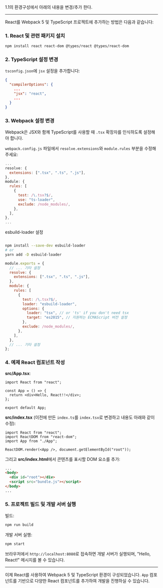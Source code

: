 1.1의 환경구성에서 아래의 내용을 변경/추가 한다.

---

React를 Webpack 5 및 TypeScript 프로젝트에 추가하는 방법은 다음과 같습니다:

### 1. React 및 관련 패키지 설치

```bash
npm install react react-dom @types/react @types/react-dom
```

### 2. TypeScript 설정 변경

`tsconfig.json`에 `jsx` 설정을 추가합니다:

```json
{
  "compilerOptions": {
    ...
    "jsx": "react",
    ...
  }
}
```

### 3. Webpack 설정 변경

Webpack은 JSX와 함께 TypeScript를 사용할 때 `.tsx` 확장자를 인식하도록 설정해야 합니다.

`webpack.config.js` 파일에서 `resolve.extensions`와 `module.rules` 부분을 수정해주세요:

```javascript
...
resolve: {
  extensions: [".tsx", ".ts", ".js"],
},
module: {
  rules: [
    {
      test: /\.tsx?$/,
      use: "ts-loader",
      exclude: /node_modules/,
    },
  ],
},
...
```

esbuild-loader 설정

```bash

npm install --save-dev esbuild-loader
# or
yarn add -D esbuild-loader


```

```javascript
module.exports = {
  // ... 기타 설정
  resolve: {
    extensions: [".tsx", ".ts", ".js"],
  },
  module: {
    rules: [
      {
        test: /\.tsx?$/,
        loader: "esbuild-loader",
        options: {
          loader: "tsx", // or 'ts' if you don't need tsx
          target: "es2015", // 지원하는 ECMAScript 버전 설정
        },
        exclude: /node_modules/,
      },
    ],
  },
  // ... 기타 설정
};
```

### 4. 예제 React 컴포넌트 작성

**src/App.tsx**:

```tsx
import React from "react";

const App = () => {
  return <div>Hello, React!!</div>;
};

export default App;
```

**src/index.tsx** (이전에 만든 `index.ts`를 `index.tsx`로 변경하고 내용도 아래와 같이 수정):

```tsx
import React from "react";
import ReactDOM from "react-dom";
import App from "./App";

ReactDOM.render(<App />, document.getElementById("root"));
```

그리고 **src/index.html**에서 콘텐츠를 표시할 DOM 요소를 추가:

```html
...
<body>
  <div id="root"></div>
  <script src="bundle.js"></script>
</body>
...
```

### 5. 프로젝트 빌드 및 개발 서버 실행

빌드:

```bash
npm run build
```

개발 서버 실행:

```bash
npm start
```

브라우저에서 `http://localhost:8080`로 접속하면 개발 서버가 실행되며, "Hello, React!" 메시지를 볼 수 있습니다.

---

이제 React를 사용하여 Webpack 5 및 TypeScript 환경이 구성되었습니다. `App` 컴포넌트를 기반으로 다양한 React 컴포넌트를 추가하여 개발을 진행하실 수 있습니다.
